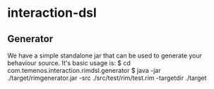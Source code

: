 interaction-dsl
===============

## Generator

We have a simple standalone jar that can be used to generate your behaviour source.  It's basic usage is:
$ cd com.temenos.interaction.rimdsl.generator
$ java -jar ./target/rimgenerator.jar -src ./src/test/rim/test.rim -targetdir ./target

